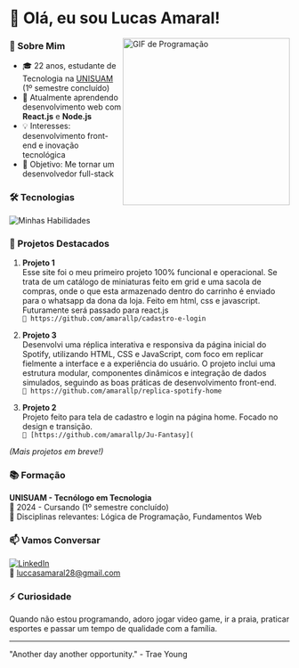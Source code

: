 # 👋 Olá, eu sou Lucas Amaral!

<img align="right" width="300" src="https://media.giphy.com/media/qgQUggAC3Pfv687qPC/giphy.gif" alt="GIF de Programação">

### 🚀 Sobre Mim
- 🎓 22 anos, estudante de Tecnologia na [UNISUAM](https://www.unisuam.edu.br/) (1º semestre concluído)
- 🌱 Atualmente aprendendo desenvolvimento web com **React.js** e **Node.js**
- 💡 Interesses: desenvolvimento front-end e inovação tecnológica
- 🎯 Objetivo: Me tornar um desenvolvedor full-stack

### 🛠 Tecnologias
![Minhas Habilidades](https://skillicons.dev/icons?i=html,css,js,git,github)

### 📂 Projetos Destacados
1. **Projeto 1**  
   Esse site foi o meu primeiro projeto 100% funcional e operacional. Se trata de um catálogo de miniaturas feito em grid e uma sacola de compras, onde o que esta armazenado dentro do carrinho é enviado para o whatsapp da dona da loja. Feito em html, css e javascript. Futuramente será passado para react.js  
   `🔗 https://github.com/amarallp/cadastro-e-login`

 3. **Projeto 3**  
 Desenvolvi uma réplica interativa e responsiva da página inicial do Spotify, utilizando HTML, CSS e JavaScript, com foco em replicar fielmente a interface e a experiência do usuário. O projeto inclui uma estrutura modular, componentes dinâmicos e integração de dados simulados, seguindo as boas práticas de desenvolvimento front-end.  
   `🔗 https://github.com/amarallp/replica-spotify-home`


 2. **Projeto 2**  
  Projeto feito para tela de cadastro e login na página home. Focado no design e transição.  
   `🔗 [https://github.com/amarallp/Ju-Fantasy](`

*(Mais projetos em breve!)*

### 📚 Formação
**UNISUAM - Tecnólogo em Tecnologia**  
📅 2024 - Cursando (1º semestre concluído)  
📖 Disciplinas relevantes: Lógica de Programação, Fundamentos Web

### 📫 Vamos Conversar
[![LinkedIn](https://img.shields.io/badge/-LinkedIn-0077B5?style=flat&logo=linkedin)](https://www.linkedin.com/in/lucas-amaral-webdev/)  
📧 luccasamaral28@gmail.com

### ⚡ Curiosidade
Quando não estou programando, adoro jogar video game, ir a praia, praticar esportes e passar um tempo de qualidade com a família.

---

"Another day another opportunity." - Trae Young 

